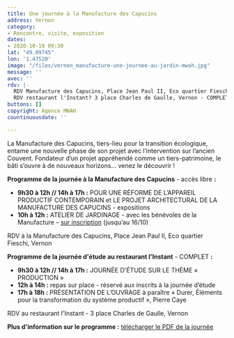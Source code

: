 ```yaml
---
title: Une journée à la Manufacture des Capucins
address: Vernon
category:
- Rencontre, visite, exposition
dates:
- 2020-10-18 09:30
lat: "49.09745"
lon: '1.47520'
image: "/files/vernon_manufacture-une-journee-au-jardin-mwah.jpg"
message: ''
avec: ''
rdv: |-
  RDV Manufacture des Capucins, Place Jean Paul II, Eco quartier Fieschi, Vernon 6 accès libre
  RDV restaurant l'Instant? 3 place Charles de Gaulle, Vernon - COMPLET
buttons: []
copyright: Agence MWAH
countinuousdate: ''

---
```

La Manufacture des Capucins, tiers-lieu pour la transition écologique, entame une nouvelle phase de son projet avec l’intervention sur l’ancien Couvent. Fondateur d’un projet appréhendé comme un tiers-patrimoine, le bâti s’ouvre à de nouveaux horizons… venez le découvrir !

**Programme de la journée à la Manufacture des Capucins** - accès libre **:**

* **9h30 à 12h // 14h à 17h :** POUR UNE RÉFORME DE L’APPAREIL PRODUCTIF CONTEMPORAIN et LE PROJET ARCHITECTURAL DE LA MANUFACTURE DES CAPUCINS - expositions
* **10h à 12h :** ATELIER DE JARDINAGE - avec les bénévoles de la Manufacture – [sur inscription](https://forms.gle/FypaBmYXgFcfggXY7) (jusqu’au 16/10)

RDV à la Manufacture des Capucins, Place Jean Paul II, Eco quartier Fieschi, Vernon

**Programme de la journée d'étude au restaurant l'Instant** - COMPLET **:**

* **9h30 à 12h // 14h à 17h :** JOURNÉE D'ÉTUDE SUR LE THÈME « PRODUCTION »
* **12h à 14h :** repas sur place - réservé aux inscrits à la journée d’étude
* **17h à 18h :** PRÉSENTATION DE L’OUVRAGE à paraître « Durer, Éléments pour la transformation du système productif », Pierre Caye

RDV au restaurant l'Instant - 3 place Charles de Gaulle, Vernon

**Plus d'information sur le programme :** [télécharger le PDF de la journée](/files/programme-pour-site-web.pdf)